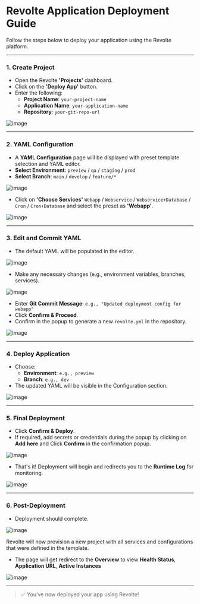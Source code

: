 # Revolte Application Deployment Guide

Follow the steps below to deploy your application using the Revolte platform.

---

### 1. Create Project
- Open the Revolte **'Projects'** dashboard.
- Click on the **'Deploy App'** button.
- Enter the following:
  - **Project Name**: `your-project-name`
  - **Application Name**: `your-application-name`
  - **Repository**: `your-git-repo-url`

![image](https://github.com/user-attachments/assets/541c31d0-969c-482c-ab50-c0b6d7ba76ac)

---

### 2. YAML Configuration
- A **YAML Configuration** page will be displayed with preset template selection and YAML editor.
- **Select Environment**: `preview` / `qa` / `staging` / `prod`
- **Select Branch**: `main` / `develop` / `feature/*`

![image](https://github.com/user-attachments/assets/165fa1db-b0f4-489d-a689-8a5546c4018b)

- Click on **'Choose Services'**  `Webapp` / `Webservice` / `Webservice+Database` / `Cron` / `Cron+Database` and select the preset as **'Webapp'**.

![image](https://github.com/user-attachments/assets/6d352d92-c9b0-4af0-be13-1e4df0ad37be)

---

### 3. Edit and Commit YAML
- The default YAML will be populated in the editor.

![image](https://github.com/user-attachments/assets/9cdfb41a-d093-4788-bebd-5d08e87a5614)

- Make any necessary changes (e.g., environment variables, branches, services).

![image](https://github.com/user-attachments/assets/bfe1692b-7555-4e04-8426-f9d3995fd33b)

- Enter **Git Commit Message**: `e.g., "Updated deployment config for webapp"`
- Click **Confirm & Proceed**.
- Confirm in the popup to generate a new `revolte.yml` in the repository.

![image](https://github.com/user-attachments/assets/186f963d-5d58-480f-9a35-f65fb4ba7944)

---

### 4. Deploy Application
- Choose:
  - **Environment**: `e.g., preview`
  - **Branch**: `e.g., dev`
- The updated YAML will be visible in the Configuration section.

![image](https://github.com/user-attachments/assets/234d0fc9-0431-4ad1-bce6-c762f2a19514)

---

### 5. Final Deployment
- Click **Confirm & Deploy**.
- If required, add secrets or credentials during the popup by clicking on **Add here** and Click **Confirm** in the confirmation popup.

![image](https://github.com/user-attachments/assets/370faea4-d085-4390-9605-dd07950bd4aa)

- That's it! Deployment will begin and redirects you to the **Runtime Log** for monitoring.

![image](https://github.com/user-attachments/assets/605df2d7-3b15-4d36-ac4b-5c1d91f9a7a3)

---

### 6. Post-Deployment
- Deployment should complete.

![image](https://github.com/user-attachments/assets/4225af61-126e-44ae-8455-05bec61c7ded)

Revolte will now provision a new project with all services and configurations that were defined in the template.

- The page will get redirect to the **Overview** to view **Health Status**, **Application URL**, **Active Instances**

![image](https://github.com/user-attachments/assets/bbb90bc2-24f7-4e15-9af7-5c58618aec20)

---

> ✅ You’ve now deployed your app using Revolte!
